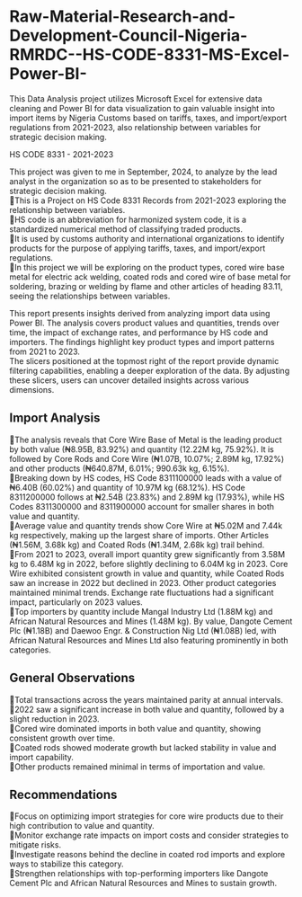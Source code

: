# Raw-Material-Research-and-Development-Council-Nigeria-RMRDC--HS-CODE-8331-MS-Excel-Power-BI-  
This Data Analysis project utilizes Microsoft Excel for extensive data cleaning and Power BI for data visualization to gain valuable insight into import items by Nigeria Customs based on tariffs, taxes, and import/export regulations from 2021-2023, also relationship between variables for strategic decision making.  

HS CODE 8331 - 2021-2023  

This project was given to me in September, 2024, to analyze by the lead analyst in the organization so as to be presented to stakeholders for strategic decision making.  
🔹This is a Project on HS Code 8331 Records from 2021-2023 exploring the relationship between variables.  
🔹HS code is an abbreviation for harmonized system code, it is a standardized numerical method of classifying traded products.  
🔹It is used by customs authority and international organizations to identify products for the purpose of applying tariffs, taxes, and import/export regulations.  
🔹In this project we will be exploring on the product types, cored wire base metal for electric ack welding, coated rods and cored wire of base metal for soldering, brazing or welding by flame
and other articles of heading 83.11, seeing the relationships between variables.   

This report presents insights derived from analyzing import data using Power BI. The analysis covers product values and quantities, trends over time, the impact of exchange rates, and
performance by HS code and importers. The findings highlight key product types and import patterns from 2021 to 2023.  
The slicers positioned at the topmost right of the report provide dynamic filtering capabilities, enabling a deeper exploration of the data. By adjusting these slicers, users can uncover
detailed insights across various dimensions.  

## Import Analysis  
🔹The analysis reveals that Core Wire Base of Metal is the leading product by both value (₦8.95B, 83.92%) and quantity (12.22M kg, 75.92%). It is followed by Core Rods and Core Wire
(₦1.07B, 10.07%; 2.89M kg, 17.92%) and other products (₦640.87M, 6.01%; 990.63k kg, 6.15%).  
🔹Breaking down by HS codes, HS Code 8311100000 leads with a value of ₦6.40B (60.02%) and quantity of 10.97M kg (68.12%). HS Code 8311200000 follows at ₦2.54B (23.83%) and
2.89M kg (17.93%), while HS Codes 8311300000 and 8311900000 account for smaller shares in both value and quantity.  
🔹Average value and quantity trends show Core Wire at ₦5.02M and 7.44k kg respectively, making up the largest share of imports. Other Articles (₦1.56M, 3.68k kg) and Coated Rods
(₦1.34M, 2.68k kg) trail behind.  
🔹From 2021 to 2023, overall import quantity grew significantly from 3.58M kg to 6.48M kg in 2022, before slightly declining to 6.04M kg in 2023. Core Wire exhibited consistent growth in
value and quantity, while Coated Rods saw an increase in 2022 but declined in 2023. Other product categories maintained minimal trends. Exchange rate fluctuations had a significant
impact, particularly on 2023 values.  
🔹Top importers by quantity include Mangal Industry Ltd (1.88M kg) and African Natural Resources and Mines (1.48M kg). By value, Dangote Cement Plc (₦1.18B) and Daewoo Engr. &
Construction Nig Ltd (₦1.08B) led, with African Natural Resources and Mines Ltd also featuring prominently in both categories.  

## General Observations  
🔹Total transactions across the years maintained parity at annual intervals.  
🔹2022 saw a significant increase in both value and quantity, followed by a slight reduction in 2023.  
🔹Cored wire dominated imports in both value and quantity, showing consistent growth over time.  
🔹Coated rods showed moderate growth but lacked stability in value and import capability.  
🔹Other products remained minimal in terms of importation and value.  

## Recommendations  
🔹Focus on optimizing import strategies for core wire products due to their high contribution to value and quantity.  
🔹Monitor exchange rate impacts on import costs and consider strategies to mitigate risks.  
🔹Investigate reasons behind the decline in coated rod imports and explore ways to stabilize this category.  
🔹Strengthen relationships with top-performing importers like Dangote Cement Plc and African Natural Resources and Mines to sustain growth.  


